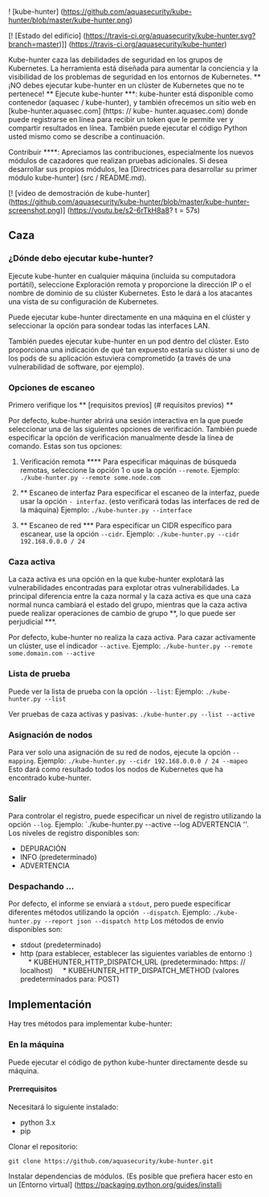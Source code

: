 ! [kube-hunter] (https://github.com/aquasecurity/kube-hunter/blob/master/kube-hunter.png)

[! [Estado del edificio] (https://travis-ci.org/aquasecurity/kube-hunter.svg?branch=master)]] (https://travis-ci.org/aquasecurity/kube-hunter)

Kube-hunter caza las debilidades de seguridad en los grupos de Kubernetes. La herramienta está diseñada para aumentar la conciencia y la visibilidad de los problemas de seguridad en los entornos de Kubernetes. ** ¡NO debes ejecutar kube-hunter en un clúster de Kubernetes que no te pertenece!
** Ejecute kube-hunter ***: kube-hunter está disponible como contenedor (aquasec / kube-hunter), y también ofrecemos un sitio web en [kube-hunter.aquasec.com] (https: // kube- hunter.aquasec.com) donde puede registrarse en línea para recibir un token que le permite ver y compartir resultados en línea. También puede ejecutar el código Python usted mismo como se describe a continuación.

Contribuir ****: Apreciamos las contribuciones, especialmente los nuevos módulos de cazadores que realizan pruebas adicionales. Si desea desarrollar sus propios módulos, lea [Directrices para desarrollar su primer módulo kube-hunter] (src / README.md).

[! [video de demostración de kube-hunter] (https://github.com/aquasecurity/kube-hunter/blob/master/kube-hunter-screenshot.png)] (https://youtu.be/s2-6rTkH8a8? t = 57s)

## Caza

### ¿Dónde debo ejecutar kube-hunter?
Ejecute kube-hunter en cualquier máquina (incluida su computadora portátil), seleccione Exploración remota y proporcione la dirección IP o el nombre de dominio de su clúster Kubernetes. Esto le dará a los atacantes una vista de su configuración de Kubernetes.

Puede ejecutar kube-hunter directamente en una máquina en el clúster y seleccionar la opción para sondear todas las interfaces LAN.

También puedes ejecutar kube-hunter en un pod dentro del clúster. Esto proporciona una indicación de qué tan expuesto estaría su clúster si uno de los pods de su aplicación estuviera comprometido (a través de una vulnerabilidad de software, por ejemplo).

### Opciones de escaneo

Primero verifique los ** [requisitos previos] (# requisitos previos) **

Por defecto, kube-hunter abrirá una sesión interactiva en la que puede seleccionar una de las siguientes opciones de verificación. También puede especificar la opción de verificación manualmente desde la línea de comando. Estas son tus opciones:

1. Verificación remota ****
Para especificar máquinas de búsqueda remotas, seleccione la opción 1 o use la opción `--remote`. Ejemplo:
`./kube-hunter.py --remote some.node.com`

2. ** Escaneo de interfaz
Para especificar el escaneo de la interfaz, puede usar la opción `- interfaz`. (esto verificará todas las interfaces de red de la máquina) Ejemplo:
`./kube-hunter.py --interface`
3. ** Escaneo de red ***
Para especificar un CIDR específico para escanear, use la opción `--cidr`. Ejemplo:
`./kube-hunter.py --cidr 192.168.0.0.0 / 24`

### Caza activa

La caza activa es una opción en la que kube-hunter explotará las vulnerabilidades encontradas para explotar otras vulnerabilidades.
La principal diferencia entre la caza normal y la caza activa es que una caza normal nunca cambiará el estado del grupo, mientras que la caza activa puede realizar operaciones de cambio de grupo **, lo que puede ser perjudicial ***.

Por defecto, kube-hunter no realiza la caza activa. Para cazar activamente un clúster, use el indicador `--active`. Ejemplo:
`./kube-hunter.py --remote some.domain.com --active`

### Lista de prueba
Puede ver la lista de prueba con la opción `--list`: Ejemplo:
`./kube-hunter.py --list`

Ver pruebas de caza activas y pasivas:
`./kube-hunter.py --list --active`

### Asignación de nodos
Para ver solo una asignación de su red de nodos, ejecute la opción `--mapping`. Ejemplo:
`./kube-hunter.py --cidr 192.168.0.0.0 / 24 --mapeo`
Esto dará como resultado todos los nodos de Kubernetes que ha encontrado kube-hunter.

### Salir
Para controlar el registro, puede especificar un nivel de registro utilizando la opción `--log`. Ejemplo:
`./kube-hunter.py --active --log ADVERTENCIA ''.
Los niveles de registro disponibles son:
* DEPURACIÓN
* INFO (predeterminado)
* ADVERTENCIA
### Despachando ...
Por defecto, el informe se enviará a `stdout`, pero puede especificar diferentes métodos utilizando la opción` --dispatch`. Ejemplo:
`./kube-hunter.py --report json --dispatch http`
Los métodos de envío disponibles son:

* stdout (predeterminado)
* http (para establecer, establecer las siguientes variables de entorno :)
    * KUBEHUNTER_HTTP_DISPATCH_URL (predeterminado: https: // localhost)
    * KUBEHUNTER_HTTP_DISPATCH_METHOD (valores predeterminados para: POST)

## Implementación
Hay tres métodos para implementar kube-hunter:

### En la máquina

Puede ejecutar el código de python kube-hunter directamente desde su máquina.
#### Prerrequisitos

Necesitará lo siguiente instalado:
* python 3.x
* pip

Clonar el repositorio:
~~~
git clone https://github.com/aquasecurity/kube-hunter.git
~~~

Instalar dependencias de módulos. (Es posible que prefiera hacer esto en un [Entorno virtual] (https://packaging.python.org/guides/installi